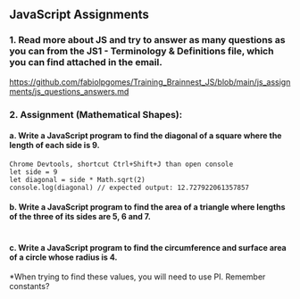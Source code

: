 ## JavaScript Assignments


### 1. Read more about JS and try to answer as many questions as you can from the JS1 - Terminology & Definitions file, which you can find attached in the email.

https://github.com/fabiolpgomes/Training_Brainnest_JS/blob/main/js_assignments/js_questions_answers.md


### 2. Assignment (Mathematical Shapes):
#### a. Write a JavaScript program to find the diagonal of a square where the length of each side is 9.

```
Chrome Devtools, shortcut Ctrl+Shift+J than open console
let side = 9
let diagonal = side * Math.sqrt(2)
console.log(diagonal) // expected output: 12.727922061357857
```

#### b. Write a JavaScript program to find the area of a triangle where lengths of the three of its sides are 5, 6 and 7.

```

```


#### c. Write a JavaScript program to find the circumference and surface area of a circle whose radius is 4.
*When trying to find these values, you will need to use PI. Remember constants?
